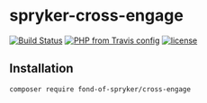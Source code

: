 # spryker-cross-engage

[![Build Status](https://travis-ci.org/fond-of/spryker-product-api.svg?branch=master)](https://travis-ci.org/fond-of/spryker-cross-engage)
[![PHP from Travis config](https://img.shields.io/travis/php-v/symfony/symfony.svg)](https://php.net/)
[![license](https://img.shields.io/github/license/mashape/apistatus.svg)](https://packagist.org/packages/fond-of-spryker/cross-engage)

## Installation

```
composer require fond-of-spryker/cross-engage
```